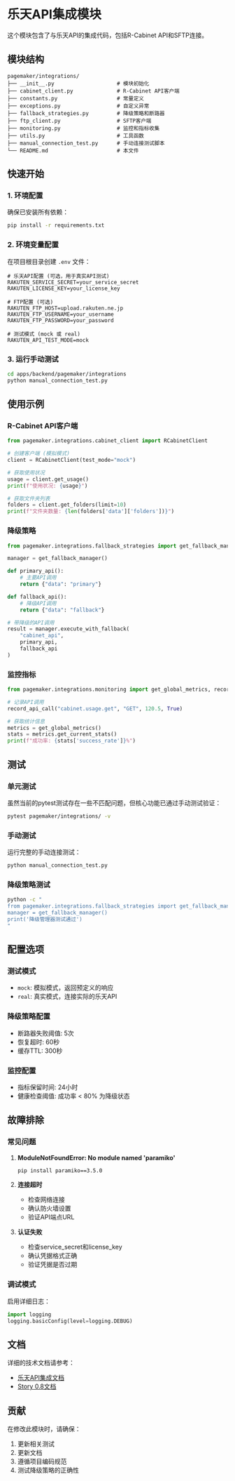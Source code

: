 # 乐天API集成模块

这个模块包含了与乐天API的集成代码，包括R-Cabinet API和SFTP连接。

## 模块结构

```
pagemaker/integrations/
├── __init__.py                    # 模块初始化
├── cabinet_client.py              # R-Cabinet API客户端
├── constants.py                   # 常量定义
├── exceptions.py                  # 自定义异常
├── fallback_strategies.py         # 降级策略和断路器
├── ftp_client.py                  # SFTP客户端
├── monitoring.py                  # 监控和指标收集
├── utils.py                       # 工具函数
├── manual_connection_test.py      # 手动连接测试脚本
└── README.md                      # 本文件
```

## 快速开始

### 1. 环境配置

确保已安装所有依赖：
```bash
pip install -r requirements.txt
```

### 2. 环境变量配置

在项目根目录创建 `.env` 文件：
```env
# 乐天API配置 (可选，用于真实API测试)
RAKUTEN_SERVICE_SECRET=your_service_secret
RAKUTEN_LICENSE_KEY=your_license_key

# FTP配置 (可选)
RAKUTEN_FTP_HOST=upload.rakuten.ne.jp
RAKUTEN_FTP_USERNAME=your_username
RAKUTEN_FTP_PASSWORD=your_password

# 测试模式 (mock 或 real)
RAKUTEN_API_TEST_MODE=mock
```

### 3. 运行手动测试

```bash
cd apps/backend/pagemaker/integrations
python manual_connection_test.py
```

## 使用示例

### R-Cabinet API客户端

```python
from pagemaker.integrations.cabinet_client import RCabinetClient

# 创建客户端 (模拟模式)
client = RCabinetClient(test_mode="mock")

# 获取使用状况
usage = client.get_usage()
print(f"使用状况: {usage}")

# 获取文件夹列表
folders = client.get_folders(limit=10)
print(f"文件夹数量: {len(folders['data']['folders'])}")
```

### 降级策略

```python
from pagemaker.integrations.fallback_strategies import get_fallback_manager

manager = get_fallback_manager()

def primary_api():
    # 主要API调用
    return {"data": "primary"}

def fallback_api():
    # 降级API调用
    return {"data": "fallback"}

# 带降级的API调用
result = manager.execute_with_fallback(
    "cabinet_api", 
    primary_api, 
    fallback_api
)
```

### 监控指标

```python
from pagemaker.integrations.monitoring import get_global_metrics, record_api_call

# 记录API调用
record_api_call("cabinet.usage.get", "GET", 120.5, True)

# 获取统计信息
metrics = get_global_metrics()
stats = metrics.get_current_stats()
print(f"成功率: {stats['success_rate']}%")
```

## 测试

### 单元测试

虽然当前的pytest测试存在一些不匹配问题，但核心功能已通过手动测试验证：

```bash
pytest pagemaker/integrations/ -v
```

### 手动测试

运行完整的手动连接测试：

```bash
python manual_connection_test.py
```

### 降级策略测试

```bash
python -c "
from pagemaker.integrations.fallback_strategies import get_fallback_manager
manager = get_fallback_manager()
print('降级管理器测试通过')
"
```

## 配置选项

### 测试模式

- `mock`: 模拟模式，返回预定义的响应
- `real`: 真实模式，连接实际的乐天API

### 降级策略配置

- 断路器失败阈值: 5次
- 恢复超时: 60秒
- 缓存TTL: 300秒

### 监控配置

- 指标保留时间: 24小时
- 健康检查阈值: 成功率 < 80% 为降级状态

## 故障排除

### 常见问题

1. **ModuleNotFoundError: No module named 'paramiko'**
   ```bash
   pip install paramiko==3.5.0
   ```

2. **连接超时**
   - 检查网络连接
   - 确认防火墙设置
   - 验证API端点URL

3. **认证失败**
   - 检查service_secret和license_key
   - 确认凭据格式正确
   - 验证凭据是否过期

### 调试模式

启用详细日志：

```python
import logging
logging.basicConfig(level=logging.DEBUG)
```

## 文档

详细的技术文档请参考：
- [乐天API集成文档](../../../../docs/rakuten-api-integration.md)
- [Story 0.8文档](../../../../docs/stories/0.8.story.md)

## 贡献

在修改此模块时，请确保：
1. 更新相关测试
2. 更新文档
3. 遵循项目编码规范
4. 测试降级策略的正确性 